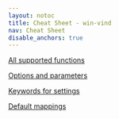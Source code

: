 ```yaml
---
layout: notoc
title: Cheat Sheet - win-vind
nav: Cheat Sheet
disable_anchors: true
---
```


<div class="square-container" id="cs-container">
  <div class="square" id="cs-func">
    <a href="functions">
      <span class="site-masthead__button flex-max">
        <i class="fas fa-box-open flex-max flex-fa"></i>
        <p>All supported functions</p>
      </span>
    </a>
  </div>

  <div class="square" id="cs-opt">
    <a href="options">
      <span class="site-masthead__button flex-max">
        <i class="fas fa-tools flex-max flex-fa"></i>
        <p>Options and parameters</p>
      </span>
    </a>
  </div>

  <div class="square" id="cs-keywd">
    <a href="keywords">
      <span class="site-masthead__button flex-max">
        <i class="fas fa-book flex-max flex-fa"></i>
        <p>Keywords for settings</p>
      </span>
    </a>
  </div>

  <div class="site-masthead__button flex-max square" id="cs-def">
    <a href="defaults">
      <i class="fas fa-map flex-max flex-fa"></i>
      <p>Default mappings</p>
    </a>
  </div>
</div>
